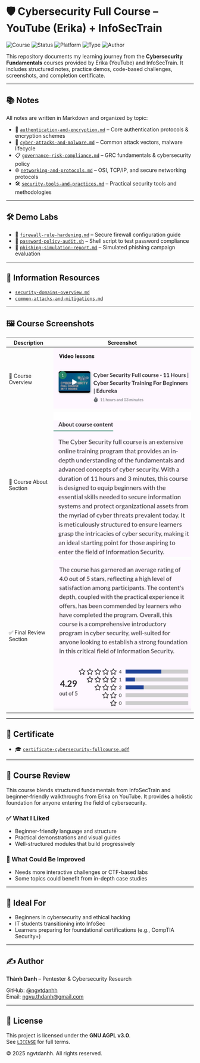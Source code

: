 # 🛡️ Cybersecurity Full Course – YouTube (Erika) + InfoSecTrain

![Course](https://img.shields.io/badge/Erika%20x%20InfoSecTrain-Certified-brightgreen?style=flat-square&logo=youtube)
![Status](https://img.shields.io/badge/Status-Completed-blue?style=flat-square&logo=verizon)
![Platform](https://img.shields.io/badge/Platform-YouTube%20%2B%20Cursa-informational?style=flat-square&logo=coursera)
![Type](https://img.shields.io/badge/Type-Self--Study-orange?style=flat-square&logo=openaccess)
![Author](https://img.shields.io/badge/Maintainer-Thành%20Danh-blueviolet?style=flat-square&logo=github)

This repository documents my learning journey from the **Cybersecurity Fundamentals** courses provided by Erika (YouTube) and InfoSecTrain. It includes structured notes, practice demos, code-based challenges, screenshots, and completion certificate.

---

## 📚 Notes

All notes are written in Markdown and organized by topic:

- 📌 [`authentication-and-encryption.md`](./notes/authentication-and-encryption.md) – Core authentication protocols & encryption schemes
- 🐛 [`cyber-attacks-and-malware.md`](./notes/cyber-attacks-and-malware.md) – Common attack vectors, malware lifecycle
- 📋 [`governance-risk-compliance.md`](./notes/governance-risk-compliance.md) – GRC fundamentals & cybersecurity policy
- 🌐 [`networking-and-protocols.md`](./notes/networking-and-protocols.md) – OSI, TCP/IP, and secure networking protocols
- 🛠️ [`security-tools-and-practices.md`](./notes/security-tools-and-practices.md) – Practical security tools and methodologies

---

## 🛠️ Demo Labs

- 🔐 [`firewall-rule-hardening.md`](./demo/firewall-rule-hardening.md) – Secure firewall configuration guide
- 🧪 [`password-policy-audit.sh`](./demo/password-policy-audit.sh) – Shell script to test password compliance
- 🎯 [`phishing-simulation-report.md`](./demo/phishing-simulation-report.md) – Simulated phishing campaign evaluation

---

## 🧠 Information Resources

- [`security-domains-overview.md`](./information/security-domains-overview.md)
- [`common-attacks-and-mitigations.md`](./information/common-attacks-and-mitigations.md)

---

## 🖼️ Course Screenshots

| Description              | Screenshot |
|--------------------------|------------|
| 📘 Course Overview        | ![](./screenshots/Cursa-Course.png) |
| 🎯 Course About Section   | ![](./screenshots/Cursa-About.png) |
| ✅ Final Review Section   | ![](./screenshots/Cursa-Review.png) |

---

## 📜 Certificate

- 🎓 [`certificate-cybersecurity-fullcourse.pdf`](./cert/cybersecurity-masterclass-infosectrain.jpg
)

---

## 📝 Course Review

This course blends structured fundamentals from InfoSecTrain and beginner-friendly walkthroughs from Erika on YouTube. It provides a holistic foundation for anyone entering the field of cybersecurity.

### ✅ What I Liked

- Beginner-friendly language and structure  
- Practical demonstrations and visual guides  
- Well-structured modules that build progressively

### 📌 What Could Be Improved

- Needs more interactive challenges or CTF-based labs  
- Some topics could benefit from in-depth case studies

---

## 🎯 Ideal For

- Beginners in cybersecurity and ethical hacking  
- IT students transitioning into InfoSec  
- Learners preparing for foundational certifications (e.g., CompTIA Security+)

---

## ✍️ Author

**Thành Danh** – Pentester & Cybersecurity Research  

GitHub: [@ngvtdanhh](https://github.com/ngvtdanhh)  
Email: ngvu.thdanh@gmail.com

---

## 📄 License

This project is licensed under the **GNU AGPL v3.0**.  
See [`LICENSE`](./LICENSE) for full terms.

© 2025 ngvtdanhh. All rights reserved.
